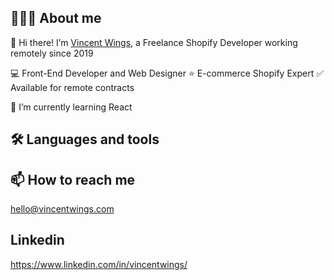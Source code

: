 ## 👨🏻‍💻 About me
👋 Hi there!
I’m [Vincent Wings](http://vincentwings.com/), a Freelance Shopify Developer working remotely since 2019

💻 Front-End Developer and Web Designer
⭐️ E-commerce Shopify Expert 
✅ Available for remote contracts

🌱 I’m currently learning React

## 🛠️ Languages and tools

## 📫 How to reach me
hello@vincentwings.com

## Linkedin
https://www.linkedin.com/in/vincentwings/

<!---
VincentWings/VincentWings is a ✨ special ✨ repository because its `README.md` (this file) appears on your GitHub profile.
You can click the Preview link to take a look at your changes.
--->

